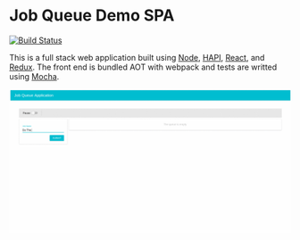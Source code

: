 # Job Queue Demo SPA

[![Build Status](https://travis-ci.org/thomasmatecki/JobQueueSPA.svg?branch=master)](https://travis-ci.org/thomasmatecki/JobQueueSPA)

This is a full stack web application built using [Node](https://nodejs.org/en/), [HAPI](https://hapijs.com/), [React](https://reactjs.org/), and [Redux](https://redux.js.org/). The front end is bundled AOT with webpack and tests are writted using [Mocha](https://mochajs.org/).

![Alt Text](https://raw.githubusercontent.com/thomasmatecki/JobQueueSPA/master/JobQueueSPA.gif)
